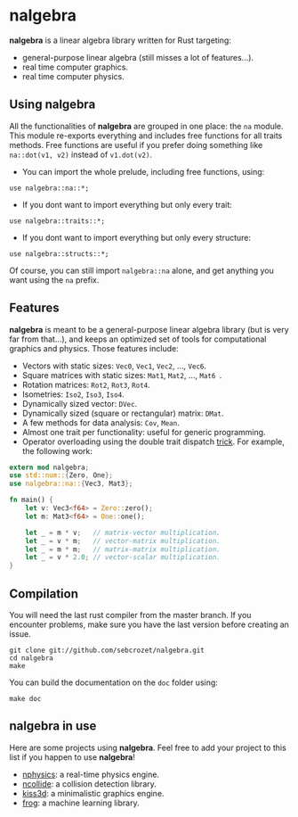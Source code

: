 # nalgebra

**nalgebra** is a linear algebra library written for Rust targeting:

* general-purpose linear algebra (still misses a lot of features…).
* real time computer graphics.
* real time computer physics.

## Using **nalgebra**
All the functionalities of **nalgebra** are grouped in one place: the `na` module.
This module re-exports everything and includes free functions for all traits methods.
Free functions are useful if you prefer doing something like `na::dot(v1, v2)` instead of
`v1.dot(v2)`.

* You can import the whole prelude, including free functions, using:

```.rust
use nalgebra::na::*;
```

* If you dont want to import everything but only every trait:

```.rust
use nalgebra::traits::*;
```

* If you dont want to import everything but only every structure:

```.rust
use nalgebra::structs::*;
```
Of course, you can still import `nalgebra::na` alone, and get anything you want using the `na`
prefix.

## Features
**nalgebra** is meant to be a general-purpose linear algebra library (but is very far from that…),
and keeps an optimized set of tools for computational graphics and physics. Those features include:

* Vectors with static sizes: `Vec0`, `Vec1`, `Vec2`, ..., `Vec6`.
* Square matrices with static sizes: `Mat1`, `Mat2`, ..., `Mat6 `.
* Rotation matrices: `Rot2`, `Rot3`, `Rot4`.
* Isometries: `Iso2`, `Iso3`, `Iso4`.
* Dynamically sized vector: `DVec`.
* Dynamically sized (square or rectangular) matrix: `DMat`.
* A few methods for data analysis: `Cov`, `Mean`.
* Almost one trait per functionality: useful for generic programming.
* Operator overloading using the double trait dispatch
  [trick](http://smallcultfollowing.com/babysteps/blog/2012/10/04/refining-traits-slash-impls/).
  For example, the following work:

```rust
extern mod nalgebra;
use std::num::{Zero, One};
use nalgebra::na::{Vec3, Mat3};

fn main() {
    let v: Vec3<f64> = Zero::zero();
    let m: Mat3<f64> = One::one();

    let _ = m * v;   // matrix-vector multiplication.
    let _ = v * m;   // vector-matrix multiplication.
    let _ = m * m;   // matrix-matrix multiplication.
    let _ = v * 2.0; // vector-scalar multiplication.
}
```

## Compilation
You will need the last rust compiler from the master branch.
If you encounter problems, make sure you have the last version before creating an issue.

    git clone git://github.com/sebcrozet/nalgebra.git
    cd nalgebra
    make

You can build the documentation on the `doc` folder using:

```.rust
make doc
```

## **nalgebra** in use
Here are some projects using **nalgebra**.
Feel free to add your project to this list if you happen to use **nalgebra**!

* [nphysics](https://github.com/sebcrozet/nphysics): a real-time physics engine.
* [ncollide](https://github.com/sebcrozet/ncollide): a collision detection library.
* [kiss3d](https://github.com/sebcrozet/kiss3d): a minimalistic graphics engine.
* [frog](https://github.com/natal/frog): a machine learning library.
